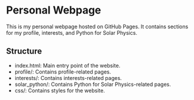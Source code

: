 # Personal Webpage

This is my personal webpage hosted on GitHub Pages. It contains sections for my profile, interests, and Python for Solar Physics.

## Structure

- index.html: Main entry point of the website.
- profile/: Contains profile-related pages.
- interests/: Contains interests-related pages.
- solar_python/: Contains Python for Solar Physics-related pages.
- css/: Contains styles for the website.